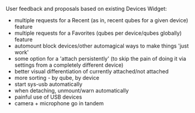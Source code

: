 User feedback and proposals based on existing Devices Widget:
- multiple requests for a Recent (as in, recent qubes for a given device) feature
- multiple requests for a Favorites (qubes per device/qubes globally) feature
- automount block devices/other automagical ways to make things 'just work'
- some option for a 'attach persistently' (to skip the pain of doing it via settings from a completely different device)
- better visual differentiation of currently attached/not attached
- more sorting - by qube, by device
- start sys-usb automatically
- when detaching, unmount/warn automatically
- painful use of USB devices
- camera + microphone go in tandem
